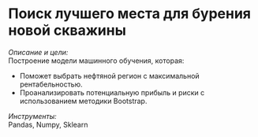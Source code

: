 # Поиск лучшего места для бурения новой скважины

*Описание и цели:*  
Построение модели машинного обучения, которая:  
- Поможет выбрать нефтяной регион с максимальной рентабельностью.
- Проанализировать потенциальную прибыль и риски с использованием методики Bootstrap.

*Инструменты:*  
Pandas, Numpy, Sklearn

